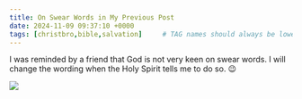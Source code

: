 ```yaml
---
title: On Swear Words in My Previous Post
date: 2024-11-09 09:37:10 +0000
tags: [christbro,bible,salvation]     # TAG names should always be lowercase
---
```


I was reminded by a friend that God is not very keen on swear words. I will change the wording when the Holy Spirit tells me to do so. 😉

![](/6ba00e3deff0dcaa8cccab2694096dd6.jpeg)